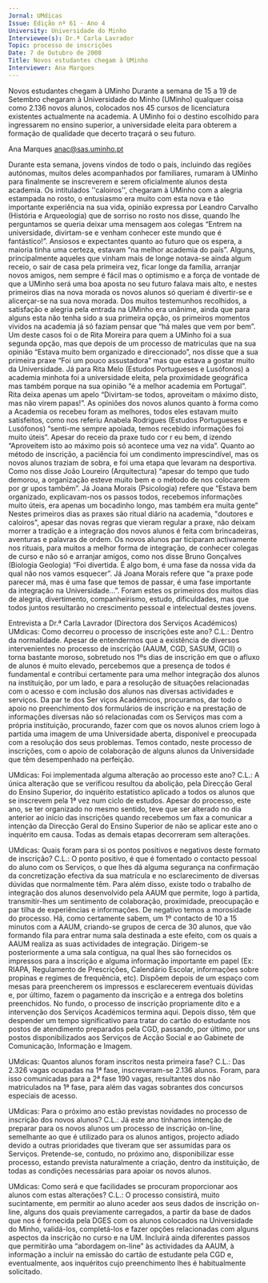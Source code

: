 ```yaml
---
Jornal: UMdicas
Issue: Edição nº 61 - Ano 4
University: Universidade do Minho
Interviewee(s): Dr.ª Carla Lavrador
Topic: processo de inscrições
Date: 7 de Outubro de 2008
Title: Novos estudantes chegam à UMinho
Interviewer: Ana Marques
---
```


Novos estudantes chegam à UMinho
Durante a semana de 15 a 19 de Setembro chegaram à
Universidade do Minho (UMinho) qualquer coisa como 2.136
novos alunos, colocados nos 45 cursos de licenciatura
existentes actualmente na academia. A UMinho foi o destino escolhido para
ingressarem no ensino superior, a universidade eleita para obterem a
formação de qualidade que decerto traçará o seu futuro.

Ana Marques
anac@sas.uminho.pt

Durante esta semana, jovens
vindos de todo o país, incluindo
das regiões autónomas, muitos
deles acompanhados por
familiares, rumaram à UMinho
para finalmente se inscreverem e
serem oficialmente alunos desta
academia.
Os intitulados ''caloiros'',
chegaram à UMinho com a alegria
estampada no rosto, o entusiasmo
era muito com esta nova e tão
importante experiência na sua
vida, opinião expressa por Leandro
Carvalho (História e Arqueologia)
que de sorriso no rosto nos disse,
quando lhe perguntamos se queria
deixar uma mensagem aos
colegas “Entrem na universidade,
divirtam-se e venham conhecer
este mundo que é fantástico!”.
Ansiosos e expectantes quanto ao
futuro que os espera, a maioria
tinha uma certeza, estavam “na
melhor academia do país”. Alguns,
principalmente aqueles que
vinham mais de longe notava-se
ainda algum receio, o sair de casa
pela primeira vez, ficar longe da
família, arranjar novos amigos,
nem sempre é fácil mas o
optimismo e a força de vontade de
que a UMinho será uma boa aposta
no seu futuro falava mais alto, e
nestes primeiros dias na nova
morada os novos alunos só
queriam é divertir-se e alicerçar-se
na sua nova morada.
Dos muitos testemunhos
recolhidos, a satisfação e alegria
pela entrada na UMinho era
unânime, ainda que para alguns
esta não tenha sido a sua primeira
opção, os primeiros momentos
vividos na academia já só faziam
pensar que “há males que vem por
bem”. Um deste casos foi o de Rita
Moreira para quem a UMinho foi a
sua segunda opção, mas que
depois de um processo de
matriculas que na sua opinião
“Estava muito bem organizado e
direccionado”, nos disse que a sua
primeira praxe “Foi um pouco
assustadora” mas que estava a
gostar muito da Universidade.
Já para Rita Melo (Estudos
Portugueses e Lusófonos) a
academia minhota foi a
universidade eleita, pela
proximidade geográfica mas
também porque na sua opinião “é
a melhor academia em Portugal”.
Rita deixa apenas um apelo
“Divirtam-se todos, aproveitam o
máximo disto, mas não virem
papas!”.
As opiniões dos novos alunos
quanto à forma como a Academia
os recebeu foram as melhores,
todos eles estavam muito
satisfeitos, como nos referiu
Anabela Rodrigues (Estudos
Portugueses e Lusófonos) “senti-me sempre apoiada, temos
recebido informações foi muito
úteis”. Apesar do receio da praxe
tudo cor r eu bem, d izendo
“Aproveitem isto ao máximo pois
só acontece uma vez na vida”.
Quanto ao método de inscrição, a
paciência foi um condimento
imprescindível, mas os novos
alunos traziam de sobra, e foi uma
etapa que levaram na desportiva.
Como nos disse João Loureiro
(Arquitectura) “apesar do tempo
que tudo demorou, a organização
esteve muito bem e o método de
nos colocarem por gr upos
também”. Já Joana Morais
(Psicologia) refere que “Estava
bem organizado, explicavam-nos
os passos todos, recebemos
informações muito úteis, era
apenas um bocadinho longo, mas
também era muita gente”
Nestes primeiros dias as praxes
são ritual diário na academia,
"doutores e caloiros", apesar das
novas regras que vieram regular a
praxe, não deixam morrer a
tradição e a integração dos novos
alunos é feita com brincadeiras,
aventuras e palavras de ordem. Os
novos alunos par ticiparam
activamente nos rituais, para
muitos a melhor forma de
integração, de conhecer colegas
de curso e não só e arranjar
amigos, como nos disse Bruno
Gonçalves (Biologia Geologia) “Foi
divertida. É algo bom, é uma fase
da nossa vida da qual não nos
vamos esquecer”. Já Joana Morais
refere que “a praxe pode parecer
má, mas é uma fase que temos de
passar, é uma fase importante da
integração na Universidade...”.
Foram estes os primeiros dos
muitos dias de alegria,
divertimento, companheirismo,
estudo, dificuldades, mas que
todos juntos resultarão no
crescimento pessoal e intelectual
destes jovens.

Entrevista a Dr.ª Carla Lavrador
(Directora dos Serviços
Académicos)
UMdicas: Como decorreu o
processo de inscrições este ano?
C.L.: Dentro da normalidade.
Apesar de entendermos que a
existência de diversos
intervenientes no processo de
inscrição (AAUM, CGD, SASUM,
GCII) o torna bastante moroso,
sobretudo nos 1ºs dias de
inscrição em que o afluxo de
alunos é muito elevado,
percebemos que a presença de
todos é fundamental e contribui
certamente para uma melhor
integração dos alunos na
instituição, por um lado, e para a
resolução de situações
relacionadas com o acesso e com
inclusão dos alunos nas diversas
actividades e serviços.
Da par te dos Ser viços
Académicos, procuramos, dar todo
o apoio no preenchimento dos
formulários de inscrição e na
prestação de informações
diversas não só relacionadas com
os Serviços mas com a própria
instituição, procurando, fazer com
que os novos alunos criem logo à
partida uma imagem de uma
Universidade aberta, disponível e
preocupada com a resolução dos
seus problemas. Temos contado,
neste processo de inscrições, com
o apoio de colaboração de alguns
alunos da Universidade que têm
desempenhado na perfeição.

UMdicas: Foi implementada
alguma alteração ao processo
este ano?
C.L.: A única alteração que se
verificou resultou da abolição, pela
Direcção Geral do Ensino Superior,
do inquérito estatístico aplicado a
todos os alunos que se inscrevem
pela 1ª vez num ciclo de estudos.
Apesar do processo, este ano, se
ter organizado no mesmo sentido,
teve que ser alterado no dia
anterior ao início das inscrições
quando recebemos um fax a
comunicar a intenção da Direcção
Geral do Ensino Superior de não se
aplicar este ano o inquérito em
causa. Todas as demais etapas
decorreram sem alterações.

UMdicas: Quais foram para si os
pontos positivos e negativos deste
formato de inscrição?
C.L.: O ponto positivo, é que é
fomentado o contacto pessoal do
aluno com os Serviços, o que lhes
dá alguma segurança na
confirmação da concretização
efectiva da sua matrícula e no
esclarecimento de diversas
dúvidas que normalmente têm.
Para além disso, existe todo o
trabalho de integração dos alunos
desenvolvido pela AAUM que
permite, logo à partida, transmitir-lhes um sentimento de
colaboração, proximidade,
preocupação e par tilha de
experiências e informações.
De negativo temos a morosidade
do processo. Há, como certamente
sabem, um 1º contacto de 10 a 15
minutos com a AAUM, criando-se
grupos de cerca de 30 alunos, que
vão formando fila para entrar
numa sala destinada a este efeito,
com os quais a AAUM realiza as
suas actividades de integração.
Dirigem-se posteriormente a uma
sala contígua, na qual lhes são
fornecidos os impressos para a
inscrição e alguma informação
importante em papel (Ex: RIAPA,
Regulamento de Prescrições,
Calendário Escolar, informações
sobre propinas e regimes de
frequência, etc).
Dispõem depois de um espaço
com mesas para preencherem os
impressos e esclarecerem
eventuais dúvidas e, por último,
fazem o pagamento da inscrição e
a entrega dos boletins
preenchidos. No fundo, o processo
de inscrição propriamente dito e a
intervenção dos Serviços
Académicos termina aqui.
Depois disso, têm que despender
um tempo significativo para tratar
do cartão do estudante nos postos
de atendimento preparados pela
CGD, passando, por último, por uns
postos disponibilizados aos
Serviços de Acção Social e ao
Gabinete de Comunicação,
Informação e Imagem.

UMdicas: Quantos alunos foram
inscritos nesta primeira fase?
C.L.: Das 2.326 vagas ocupadas na
1ª fase, inscreveram-se 2.136
alunos. Foram, para isso
comunicadas para a 2ª fase 190
vagas, resultantes dos não
matriculados na 1ª fase, para além
das vagas sobrantes dos
concursos especiais de acesso.

UMdicas: Para o próximo ano
estão previstas novidades no
processo de inscrição dos novos
alunos?
C.L.: Já este ano tínhamos
intenção de preparar para os
novos alunos um processo de
inscrição on-line, semelhante ao
que é utilizado para os alunos
antigos, projecto adiado devido a
outras prioridades que tiveram
que ser assumidas para os
Serviços.
Pretende-se, contudo, no próximo
ano, disponibilizar esse processo,
estando prevista naturalmente a
criação, dentro da instituição, de
todas as condições necessárias
para apoiar os novos alunos.

UMdicas: Como será e que
facilidades se procuram
proporcionar aos alunos com
estas alterações?
C.L.: O processo consistirá, muito
sucintamente, em permitir ao
aluno aceder aos seus dados de
inscrição on-line, alguns dos quais
previamente carregados, a partir
da base de dados que nos é
fornecida pela DGES com os alunos
colocados na Universidade do
Minho, validá-los, completá-los e
fazer opções relacionadas com
alguns aspectos da inscrição no
curso e na UM.
Incluirá ainda diferentes passos
que permitirão uma “abordagem
on-line” às actividades da AAUM, à
informação a incluir na emissão
do cartão de estudante pela CGD e,
eventualmente, aos inquéritos
cujo preenchimento lhes é
habitualmente solicitado.